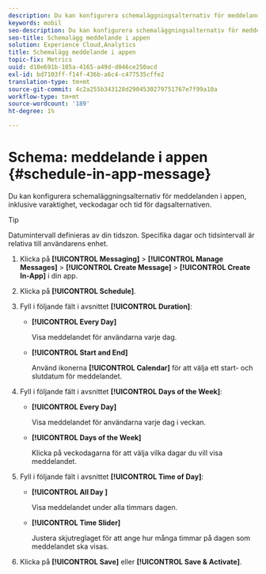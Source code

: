 ```yaml
---
description: Du kan konfigurera schemaläggningsalternativ för meddelanden i appen, inklusive varaktighet, veckodagar och tid för dagsalternativen.
keywords: mobil
seo-description: Du kan konfigurera schemaläggningsalternativ för meddelanden i appen, inklusive varaktighet, veckodagar och tid för dagsalternativen.
seo-title: Schemalägg meddelande i appen
solution: Experience Cloud,Analytics
title: Schemalägg meddelande i appen
topic-fix: Metrics
uuid: d10e691b-105a-4165-a49d-d046ce250acd
exl-id: bd7103ff-f14f-436b-a6c4-c477535cffe2
translation-type: tm+mt
source-git-commit: 4c2a255b343128d2904530279751767e7f99a10a
workflow-type: tm+mt
source-wordcount: '189'
ht-degree: 1%

---
```


# Schema: meddelande i appen {#schedule-in-app-message}

Du kan konfigurera schemaläggningsalternativ för meddelanden i appen, inklusive varaktighet, veckodagar och tid för dagsalternativen.

>[!TIP]
>
>Datumintervall definieras av din tidszon. Specifika dagar och tidsintervall är relativa till användarens enhet.

1. Klicka på **[!UICONTROL Messaging]** > **[!UICONTROL Manage Messages]** > **[!UICONTROL Create Message]** > **[!UICONTROL Create In-App]** i din app.
1. Klicka på **[!UICONTROL Schedule]**.
1. Fyll i följande fält i avsnittet **[!UICONTROL Duration]**:

   * **[!UICONTROL Every Day]**

      Visa meddelandet för användarna varje dag.

   * **[!UICONTROL Start and End]**

      Använd ikonerna **[!UICONTROL Calendar]** för att välja ett start- och slutdatum för meddelandet.

1. Fyll i följande fält i avsnittet **[!UICONTROL Days of the Week]**:

   * **[!UICONTROL Every Day]**

      Visa meddelandet för användarna varje dag i veckan.

   * **[!UICONTROL Days of the Week]**

      Klicka på veckodagarna för att välja vilka dagar du vill visa meddelandet.

1. Fyll i följande fält i avsnittet **[!UICONTROL Time of Day]**:

   * **[!UICONTROL All Day ]**

      Visa meddelandet under alla timmars dagen.

   * **[!UICONTROL Time Slider]**

      Justera skjutreglaget för att ange hur många timmar på dagen som meddelandet ska visas.

1. Klicka på **[!UICONTROL Save]** eller **[!UICONTROL Save & Activate]**.
